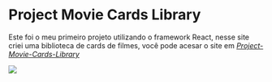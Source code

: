 # Project Movie Cards Library

Este foi o meu primeiro projeto utilizando o framework React, nesse site criei uma biblioteca de cards de filmes, você pode acesar o site em _[Project-Movie-Cards-Library](https://project-movie-cards-library.pages.dev/)_

<img src="movie-cards-library.gif" />
